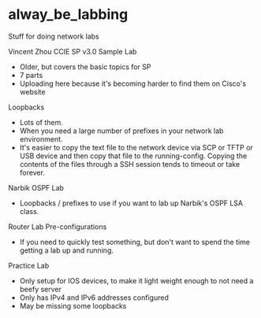 # alway_be_labbing
Stuff for doing network labs

Vincent Zhou CCIE SP v3.0 Sample Lab
 - Older, but covers the basic topics for SP
 - 7 parts
 - Uploading here because it's becoming harder to find them on Cisco's website


Loopbacks
 - Lots of them.
 - When you need a large number of prefixes in your network lab environment.
 - It's easier to copy the text file to the network device via SCP or TFTP or USB device and then copy that file to the running-config.  Copying the contents of the files through a SSH session tends to timeout or take forever.


Narbik OSPF Lab
 - Loopbacks / prefixes to use if you want to lab up Narbik's OSPF LSA class.


Router Lab Pre-configurations
 - If you need to quickly test something, but don't want to spend the time getting a lab up and running.


Practice Lab
 - Only setup for IOS devices, to make it light weight enough to not need a beefy server
 - Only has IPv4 and IPv6 addresses configured
 - May be missing some loopbacks


